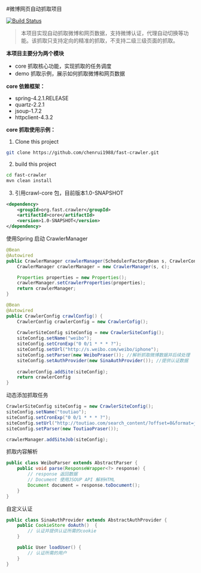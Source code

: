 #微博网页自动抓取项目

[![Build Status](https://travis-ci.org/rapid-develop/fast-crawler.svg?branch=master)](https://travis-ci.org/chenrui1988/fast-crawler)

>本项目实现自动抓取微博和网页数据，支持微博认证，代理自动切换等功能。该抓取只支持定向的精准的抓取，不支持二级三级页面的抓取。

**本项目主要分为两个模块**
- core 抓取核心功能，实现抓取的任务调度
- demo 抓取示例，展示如何抓取微博和网页数据


**core 依赖框架：**
- spring-4.2.1.RELEASE
- quartz-2.2.1
- jsoup-1.7.2
- httpclient-4.3.2


**core 抓取使用示例：**

1. Clone this project 
``` bash
git clone https://github.com/chenrui1988/fast-crawler.git
```

2. build this project 
``` bash
cd fast-crawler
mvn clean install
```

3. 引用crawl-core 包，目前版本1.0-SNAPSHOT
``` xml
<dependency>
    <groupId>org.fast.crawler</groupId>
    <artifactId>core</artifactId>
    <version>1.0-SNAPSHOT</version>
</dependency>
```
使用Spring 启动 CrawlerManager
``` java
@Bean
@Autowired
public CrawlerManager crawlerManager(SchedulerFactoryBean s, CrawlerConfig c) {
	CrawlerManager crawlerManager = new CrawlerManager(s, c);

	Properties properties = new Properties();
	crawlerManager.setCrawlerProperties(properties);
	return crawlerManager;
}

@Bean
@Autowired
public CrawlerConfig crawlConfig() {
	CrawlerConfig crawlerConfig = new CrawlerCofig();
	
	CrawlerSiteConfig siteConfig = new CrawlerSiteConfig();
	siteConfig.setName("weibo");
	siteConfig.setCronExp("0 0/1 * * * ?");
	siteConfig.setUrl("http://s.weibo.com/weibo/iphone");
	siteConfig.setParser(new WeiboPraser()); //解析抓取微博数据并后续处理
	siteConfig.setAuthProvider(new SinaAuthProvider()); //提供认证数据
	
	crawlerConfig.addSite(siteConfig);
	return crawlerConfig
}
```
动态添加抓取任务
``` java
CrawlerSiteConfig siteConfig = new CrawlerSiteConfig();
siteConfig.setName("toutiao");
siteConfig.setCronExp("0 0/1 * * * ?");
siteConfig.setUrl("http://toutiao.com/search_content/?offset=0&format=json&keyword=iphone&autoload=true&count=20");
siteConfig.setParser(new ToutiaoPraser());

crawlerManager.addSiteJob(siteConfig);
``` 
抓取内容解析
``` java
public class WeiboParser extends AbstractParser {
	public void parse(ResponseWrapper<?> response) {
	    // response 返回数据
	    // Document 使用JSOUP API 解析HTML
		Document document = response.toDocument();
	}
}
``` 
自定义认证
``` java
public class SinaAuthProvider extends AbstractAuthProvider {
	public CookieStore doAuth()  {
		// 认证并提供认证所需的cookie
	}

	public User loadUser() {
		// 认证所需的用户
	}
}
```  
